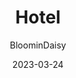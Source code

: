 ---
author: "BloominDaisy"
date: 2023-03-24
title: "Hotel"
imagec:  https://media.discordapp.net/attachments/870010373976236052/1088824855618666557/IMG_8839.png?ex=65e1dfaa&is=65cf6aaa&hm=1c4f3e6521982baec053312f61b809204be350caf4c3cce640ca26fa70e94fe3&=&format=webp&quality=lossless&width=847&height=391
description: "Brookhaven Update: More shopping!"
draft: true
---